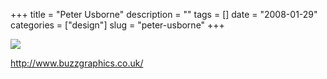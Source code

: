 +++
title = "Peter Usborne"
description = ""
tags = []
date = "2008-01-29"
categories = ["design"]
slug = "peter-usborne"
+++


 

  <div id="screens-thumbs" class="clearfix">
    <div class="txt-center" id="design-submission"><a href="http://www.buzzgraphics.co.uk/"><img id='bluga-thumbnail-1035' class='bluga-thumbnail large' src='//konigi.com/media/bluga/
wt47f281d27b5cf_0.jpg'/></a></div>  
  </div>   
<p><a href="http://www.buzzgraphics.co.uk/">http://www.buzzgraphics.co.uk/</a></p>




